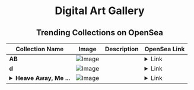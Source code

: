 <div align="center">

# Digital Art Gallery

## Trending Collections on OpenSea

| Collection Name                       | Image                                                                                     | Description                       | OpenSea Link                                                                                          |
|---------------------------------------|-------------------------------------------------------------------------------------------|-----------------------------------|--------------------------------------------------------------------------------------------------------|
| **AB** | ![Image](https://i.seadn.io/s/raw/files/2e51f0ced806697ab50f64bcf41b01fe.jpg?w=500&auto=format?w=200&auto=format) |  | <details><summary>Link</summary>[AB](https://opensea.io/collection/ab-3780)</details> |
| **d** | ![Image](https://i.seadn.io/s/raw/files/f20d5b3ed93d4d69d0d04611050454f3.jpg?w=500&auto=format?w=200&auto=format) |  | <details><summary>Link</summary>[d](https://opensea.io/collection/d-8968)</details> |
| **<details><summary>Heave Away, Me ...</summary>Heave Away, Me Jolly Boys</details>** | ![Image](https://i.seadn.io/s/raw/files/d87b8ee0b0a390f292fb51e1c15e8029.gif?w=500&auto=format?w=200&auto=format) |  | <details><summary>Link</summary>[Heave Away, Me Jolly Boys](https://opensea.io/collection/heave-away-me-jolly-boys-2)</details> |

</div>
